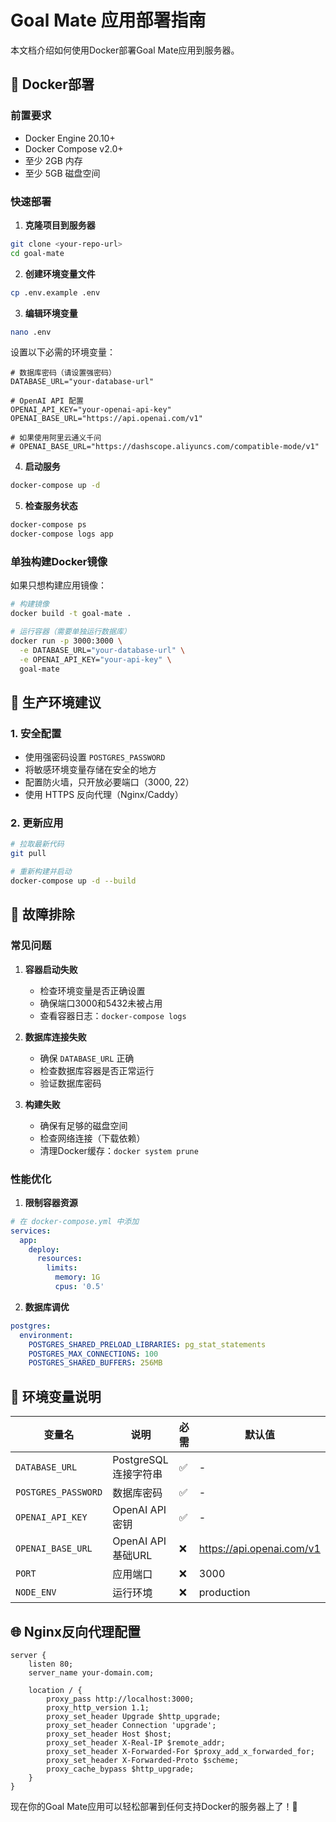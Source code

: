 # Goal Mate 应用部署指南

本文档介绍如何使用Docker部署Goal Mate应用到服务器。

## 🐳 Docker部署

### 前置要求

- Docker Engine 20.10+
- Docker Compose v2.0+
- 至少 2GB 内存
- 至少 5GB 磁盘空间

### 快速部署

1. **克隆项目到服务器**
```bash
git clone <your-repo-url>
cd goal-mate
```

2. **创建环境变量文件**
```bash
cp .env.example .env
```

3. **编辑环境变量**
```bash
nano .env
```

设置以下必需的环境变量：
```env
# 数据库密码（请设置强密码）
DATABASE_URL="your-database-url"

# OpenAI API 配置
OPENAI_API_KEY="your-openai-api-key"
OPENAI_BASE_URL="https://api.openai.com/v1"

# 如果使用阿里云通义千问
# OPENAI_BASE_URL="https://dashscope.aliyuncs.com/compatible-mode/v1"
```

4. **启动服务**
```bash
docker-compose up -d
```

5. **检查服务状态**
```bash
docker-compose ps
docker-compose logs app
```

### 单独构建Docker镜像

如果只想构建应用镜像：

```bash
# 构建镜像
docker build -t goal-mate .

# 运行容器（需要单独运行数据库）
docker run -p 3000:3000 \
  -e DATABASE_URL="your-database-url" \
  -e OPENAI_API_KEY="your-api-key" \
  goal-mate
```

## 🚀 生产环境建议

### 1. 安全配置

- 使用强密码设置 `POSTGRES_PASSWORD`
- 将敏感环境变量存储在安全的地方
- 配置防火墙，只开放必要端口（3000, 22）
- 使用 HTTPS 反向代理（Nginx/Caddy）

### 2. 更新应用

```bash
# 拉取最新代码
git pull

# 重新构建并启动
docker-compose up -d --build
```

## 🔧 故障排除

### 常见问题

1. **容器启动失败**
   - 检查环境变量是否正确设置
   - 确保端口3000和5432未被占用
   - 查看容器日志：`docker-compose logs`

2. **数据库连接失败**
   - 确保 `DATABASE_URL` 正确
   - 检查数据库容器是否正常运行
   - 验证数据库密码

3. **构建失败**
   - 确保有足够的磁盘空间
   - 检查网络连接（下载依赖）
   - 清理Docker缓存：`docker system prune`

### 性能优化

1. **限制容器资源**
```yaml
# 在 docker-compose.yml 中添加
services:
  app:
    deploy:
      resources:
        limits:
          memory: 1G
          cpus: '0.5'
```

2. **数据库调优**
```yaml
postgres:
  environment:
    POSTGRES_SHARED_PRELOAD_LIBRARIES: pg_stat_statements
    POSTGRES_MAX_CONNECTIONS: 100
    POSTGRES_SHARED_BUFFERS: 256MB
```

## 📝 环境变量说明

| 变量名 | 说明 | 必需 | 默认值 |
|--------|------|------|--------|
| `DATABASE_URL` | PostgreSQL连接字符串 | ✅ | - |
| `POSTGRES_PASSWORD` | 数据库密码 | ✅ | - |
| `OPENAI_API_KEY` | OpenAI API密钥 | ✅ | - |
| `OPENAI_BASE_URL` | OpenAI API基础URL | ❌ | https://api.openai.com/v1 |
| `PORT` | 应用端口 | ❌ | 3000 |
| `NODE_ENV` | 运行环境 | ❌ | production |

## 🌐 Nginx反向代理配置

```nginx
server {
    listen 80;
    server_name your-domain.com;

    location / {
        proxy_pass http://localhost:3000;
        proxy_http_version 1.1;
        proxy_set_header Upgrade $http_upgrade;
        proxy_set_header Connection 'upgrade';
        proxy_set_header Host $host;
        proxy_set_header X-Real-IP $remote_addr;
        proxy_set_header X-Forwarded-For $proxy_add_x_forwarded_for;
        proxy_set_header X-Forwarded-Proto $scheme;
        proxy_cache_bypass $http_upgrade;
    }
}
```

现在你的Goal Mate应用可以轻松部署到任何支持Docker的服务器上了！🎉 